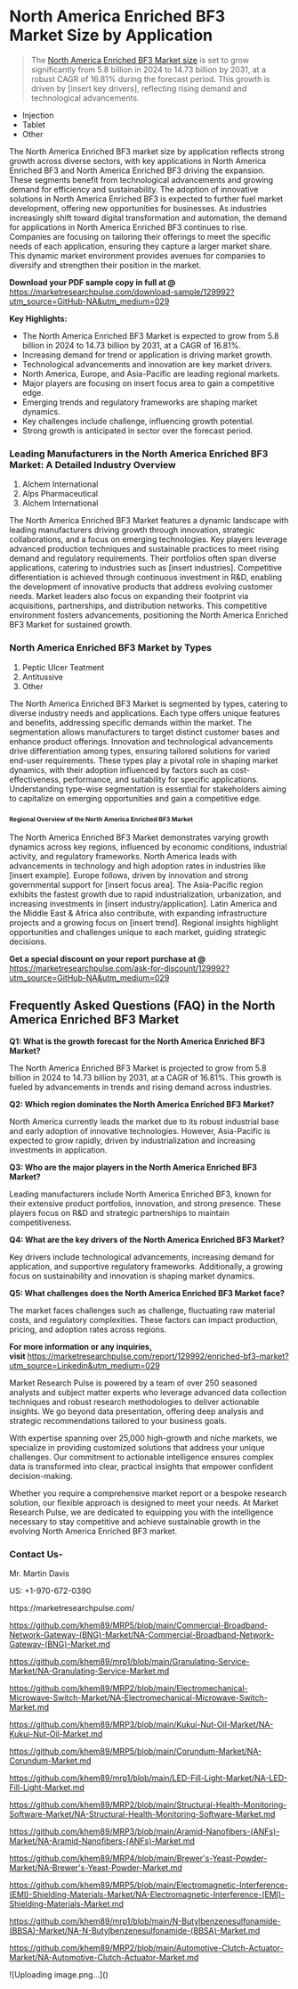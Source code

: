 <h1>North America Enriched BF3 Market&nbsp;Size by Application</h1><blockquote><p>The <a href="https://marketresearchpulse.com/download-sample/129992?utm_source=GitHub-NA&amp;utm_medium=029">North America Enriched BF3 Market size</a> is set to grow significantly from 5.8 billion in 2024 to 14.73 billion by 2031, at a robust CAGR of 16.81% during the forecast period. This growth is driven by [insert key drivers], reflecting rising demand and technological advancements.</p></blockquote><ul><li>Injection<li> Tablet<li> Other</li></ul><p>The North America Enriched BF3 market size by application reflects strong growth across diverse sectors, with key applications in North America Enriched BF3 and North America Enriched BF3 driving the expansion. These segments benefit from technological advancements and growing demand for efficiency and sustainability. The adoption of innovative solutions in North America Enriched BF3 is expected to further fuel market development, offering new opportunities for businesses. As industries increasingly shift toward digital transformation and automation, the demand for applications in North America Enriched BF3 continues to rise. Companies are focusing on tailoring their offerings to meet the specific needs of each application, ensuring they capture a larger market share. This dynamic market environment provides avenues for companies to diversify and strengthen their position in the market.</p><p><strong>Download your PDF sample copy in full at @ </strong><a href="https://marketresearchpulse.com/download-sample/129992?utm_source=GitHub-NA&amp;utm_medium=029">https://marketresearchpulse.com/download-sample/129992?utm_source=GitHub-NA&amp;utm_medium=029</a></p><p><strong>Key Highlights: </strong></p><ul><li>The North America Enriched BF3 Market is expected to grow from 5.8 billion in 2024 to 14.73 billion by 2031, at a CAGR of 16.81%.</li><li>Increasing demand for trend or application is driving market growth.</li><li>Technological advancements and innovation are key market drivers.</li><li>North America, Europe, and Asia-Pacific are leading regional markets.</li><li>Major players are focusing on insert focus area to gain a competitive edge.</li><li>Emerging trends and regulatory frameworks are shaping market dynamics.</li><li>Key challenges include challenge, influencing growth potential.</li><li>Strong growth is anticipated in sector over the forecast period.</li></ul><h3>Leading Manufacturers in the North America Enriched BF3 Market: A Detailed Industry Overview</h3><ol><li>Alchem International</li><li>Alps Pharmaceutical</li><li>Alchem International</li></ol><div class="flex max-w-full flex-col flex-grow"><div class="min-h-8 text-message flex w-full flex-col items-end gap-2 whitespace-normal break-words [.text-message+&amp;]:mt-5" dir="auto" data-message-author-role="assistant" data-message-id="fd8432e4-4910-450d-b182-61b7bfb0a01f" data-message-model-slug="gpt-4o"><div class="flex w-full flex-col gap-1 empty:hidden first:pt-[3px]"><div class="markdown prose w-full break-words dark:prose-invert light"><p>The North America Enriched BF3 Market features a dynamic landscape with leading manufacturers driving growth through innovation, strategic collaborations, and a focus on emerging technologies. Key players leverage advanced production techniques and sustainable practices to meet rising demand and regulatory requirements. Their portfolios often span diverse applications, catering to industries such as [insert industries]. Competitive differentiation is achieved through continuous investment in R&amp;D, enabling the development of innovative products that address evolving customer needs. Market leaders also focus on expanding their footprint via acquisitions, partnerships, and distribution networks. This competitive environment fosters advancements, positioning the North America Enriched BF3 Market for sustained growth.</p></div></div></div></div><h3>North America Enriched BF3 Market by Types</h3><ol><li>Peptic Ulcer Teatment<li> Antitussive<li> Other</li></ol><div class="flex max-w-full flex-col flex-grow"><div class="min-h-8 text-message flex w-full flex-col items-end gap-2 whitespace-normal break-words [.text-message+&amp;]:mt-5" dir="auto" data-message-author-role="assistant" data-message-id="084470be-0bb7-4664-bddf-5156b4f41249" data-message-model-slug="gpt-4o-mini"><div class="flex w-full flex-col gap-1 empty:hidden first:pt-[3px]"><div class="markdown prose w-full break-words dark:prose-invert light"><p>The North America Enriched BF3 Market is segmented by types, catering to diverse industry needs and applications. Each type offers unique features and benefits, addressing specific demands within the market. The segmentation allows manufacturers to target distinct customer bases and enhance product offerings. Innovation and technological advancements drive differentiation among types, ensuring tailored solutions for varied end-user requirements. These types play a pivotal role in shaping market dynamics, with their adoption influenced by factors such as cost-effectiveness, performance, and suitability for specific applications. Understanding type-wise segmentation is essential for stakeholders aiming to capitalize on emerging opportunities and gain a competitive edge.</p></div></div></div></div><h3><span style="font-size: 11px;">Regional Overview of the North America Enriched BF3 Market</span></h3><div class="flex max-w-full flex-col flex-grow"><div class="min-h-8 text-message flex w-full flex-col items-end gap-2 whitespace-normal break-words [.text-message+&amp;]:mt-5" dir="auto" data-message-author-role="assistant" data-message-id="e9038762-ce64-4e30-91c9-9bd413514231" data-message-model-slug="gpt-4o-mini"><div class="flex w-full flex-col gap-1 empty:hidden first:pt-[3px]"><div class="markdown prose w-full break-words dark:prose-invert light"><p>The North America Enriched BF3 Market demonstrates varying growth dynamics across key regions, influenced by economic conditions, industrial activity, and regulatory frameworks. North America leads with advancements in technology and high adoption rates in industries like [insert example]. Europe follows, driven by innovation and strong governmental support for [insert focus area]. The Asia-Pacific region exhibits the fastest growth due to rapid industrialization, urbanization, and increasing investments in [insert industry/application]. Latin America and the Middle East &amp; Africa also contribute, with expanding infrastructure projects and a growing focus on [insert trend]. Regional insights highlight opportunities and challenges unique to each market, guiding strategic decisions.</p></div></div></div></div><p><strong>Get a special discount on your report purchase at @ </strong><a href="https://marketresearchpulse.com/ask-for-discount/129992?utm_source=GitHub-NA&amp;utm_medium=029">https://marketresearchpulse.com/ask-for-discount/129992?utm_source=GitHub-NA&amp;utm_medium=029</a></p><h2>Frequently Asked Questions (FAQ) in the North America Enriched BF3 Market</h2><p><strong>Q1: What is the growth forecast for the North America Enriched BF3 Market?</strong></p><p>The North America Enriched BF3 Market is projected to grow from 5.8 billion in 2024 to 14.73 billion by 2031, at a CAGR of 16.81%. This growth is fueled by advancements in trends and rising demand across industries.</p><p><strong>Q2: Which region dominates the North America Enriched BF3 Market?</strong></p><p>North America currently leads the market due to its robust industrial base and early adoption of innovative technologies. However, Asia-Pacific is expected to grow rapidly, driven by industrialization and increasing investments in application.</p><p><strong>Q3: Who are the major players in the North America Enriched BF3 Market?</strong></p><p>Leading manufacturers include North America Enriched BF3, known for their extensive product portfolios, innovation, and strong presence. These players focus on R&amp;D and strategic partnerships to maintain competitiveness.</p><p><strong>Q4: What are the key drivers of the North America Enriched BF3 Market?</strong></p><p>Key drivers include technological advancements, increasing demand for application, and supportive regulatory frameworks. Additionally, a growing focus on sustainability and innovation is shaping market dynamics.</p><p><strong>Q5: What challenges does the North America Enriched BF3 Market face?</strong></p><p>The market faces challenges such as challenge, fluctuating raw material costs, and regulatory complexities. These factors can impact production, pricing, and adoption rates across regions.</p><p><strong>For more information or any inquiries, visit&nbsp;</strong><a href="https://marketresearchpulse.com/report/129992/enriched-bf3-market?utm_source=Linkedin&utm_medium=029">https://marketresearchpulse.com/report/129992/enriched-bf3-market?utm_source=Linkedin&utm_medium=029</a></p><p>Market Research Pulse is powered by a team of over 250 seasoned analysts and subject matter experts who leverage advanced data collection techniques and robust research methodologies to deliver actionable insights. We go beyond data presentation, offering deep analysis and strategic recommendations tailored to your business goals.</p><p>With expertise spanning over 25,000 high-growth and niche markets, we specialize in providing customized solutions that address your unique challenges. Our commitment to actionable intelligence ensures complex data is transformed into clear, practical insights that empower confident decision-making.</p><p>Whether you require a comprehensive market report or a bespoke research solution, our flexible approach is designed to meet your needs. At Market Research Pulse, we are dedicated to equipping you with the intelligence necessary to stay competitive and achieve sustainable growth in the evolving North America Enriched BF3 market.</p><h3><strong>Contact Us-</strong></h3><p>Mr. Martin Davis</p><p>US: +1-970-672-0390</p><p>https://marketresearchpulse.com/</p><p><a href="https://github.com/khem89/MRP5/blob/main/Commercial-Broadband-Network-Gateway-(BNG)-Market/NA-Commercial-Broadband-Network-Gateway-(BNG)-Market.md">https://github.com/khem89/MRP5/blob/main/Commercial-Broadband-Network-Gateway-(BNG)-Market/NA-Commercial-Broadband-Network-Gateway-(BNG)-Market.md</a></p><p><a href="https://github.com/khem89/mrp1/blob/main/Granulating-Service-Market/NA-Granulating-Service-Market.md">https://github.com/khem89/mrp1/blob/main/Granulating-Service-Market/NA-Granulating-Service-Market.md</a></p><p><a href="https://github.com/khem89/MRP2/blob/main/Electromechanical-Microwave-Switch-Market/NA-Electromechanical-Microwave-Switch-Market.md">https://github.com/khem89/MRP2/blob/main/Electromechanical-Microwave-Switch-Market/NA-Electromechanical-Microwave-Switch-Market.md</a></p><p><a href="https://github.com/khem89/MRP3/blob/main/Kukui-Nut-Oil-Market/NA-Kukui-Nut-Oil-Market.md">https://github.com/khem89/MRP3/blob/main/Kukui-Nut-Oil-Market/NA-Kukui-Nut-Oil-Market.md</a></p><p><a href="https://github.com/khem89/MRP5/blob/main/Corundum-Market/NA-Corundum-Market.md">https://github.com/khem89/MRP5/blob/main/Corundum-Market/NA-Corundum-Market.md</a></p><p><a href="https://github.com/khem89/mrp1/blob/main/LED-Fill-Light-Market/NA-LED-Fill-Light-Market.md">https://github.com/khem89/mrp1/blob/main/LED-Fill-Light-Market/NA-LED-Fill-Light-Market.md</a></p><p><a href="https://github.com/khem89/MRP2/blob/main/Structural-Health-Monitoring-Software-Market/NA-Structural-Health-Monitoring-Software-Market.md">https://github.com/khem89/MRP2/blob/main/Structural-Health-Monitoring-Software-Market/NA-Structural-Health-Monitoring-Software-Market.md</a></p><p><a href="https://github.com/khem89/MRP3/blob/main/Aramid-Nanofibers-(ANFs)-Market/NA-Aramid-Nanofibers-(ANFs)-Market.md">https://github.com/khem89/MRP3/blob/main/Aramid-Nanofibers-(ANFs)-Market/NA-Aramid-Nanofibers-(ANFs)-Market.md</a></p><p><a href="https://github.com/khem89/MRP4/blob/main/Brewer's-Yeast-Powder-Market/NA-Brewer's-Yeast-Powder-Market.md">https://github.com/khem89/MRP4/blob/main/Brewer's-Yeast-Powder-Market/NA-Brewer's-Yeast-Powder-Market.md</a></p><p><a href="https://github.com/khem89/MRP5/blob/main/Electromagnetic-Interference-(EMI)-Shielding-Materials-Market/NA-Electromagnetic-Interference-(EMI)-Shielding-Materials-Market.md">https://github.com/khem89/MRP5/blob/main/Electromagnetic-Interference-(EMI)-Shielding-Materials-Market/NA-Electromagnetic-Interference-(EMI)-Shielding-Materials-Market.md</a></p><p><a href="https://github.com/khem89/mrp1/blob/main/N-Butylbenzenesulfonamide-(BBSA)-Market/NA-N-Butylbenzenesulfonamide-(BBSA)-Market.md">https://github.com/khem89/mrp1/blob/main/N-Butylbenzenesulfonamide-(BBSA)-Market/NA-N-Butylbenzenesulfonamide-(BBSA)-Market.md</a></p><p><a href="https://github.com/khem89/MRP2/blob/main/Automotive-Clutch-Actuator-Market/NA-Automotive-Clutch-Actuator-Market.md">https://github.com/khem89/MRP2/blob/main/Automotive-Clutch-Actuator-Market/NA-Automotive-Clutch-Actuator-Market.md</a></p>
![Uploading image.png…]()
